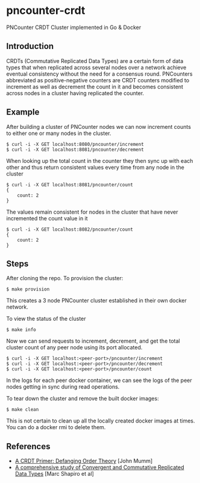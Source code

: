 # pncounter-crdt

PNCounter CRDT Cluster implemented in Go & Docker

## Introduction

CRDTs (Commutative Replicated Data Types) are a certain form of data types that when replicated across several nodes over a network achieve eventual consistency without the need for a consensus round. PNCounters abbreviated as positive-negative counters are CRDT counters modified to increment as well as decrement the count in it and becomes consistent across nodes in a cluster having replicated the counter.

## Example

After building a cluster of PNCounter nodes we can now increment counts to either one or many nodes in the cluster.

```
$ curl -i -X GET localhost:8080/pncounter/increment
$ curl -i -X GET localhost:8081/pncounter/decrement
```

When looking up the total count in the counter they then sync up with each other and thus return consistent values every time from any node in the cluster

```
$ curl -i -X GET localhost:8081/pncounter/count
{
    count: 2
}
```

The values remain consistent for nodes in the cluster that have never incremented the count value in it

```
$ curl -i -X GET localhost:8082/pncounter/count
{
    count: 2
}
```

## Steps

After cloning the repo. To provision the cluster:

```
$ make provision
```

This creates a 3 node PNCounter cluster established in their own docker network.

To view the status of the cluster

```
$ make info
```

Now we can send requests to increment, decrement, and get the total cluster count of any peer node using its port allocated.

```
$ curl -i -X GET localhost:<peer-port>/pncounter/increment
$ curl -i -X GET localhost:<peer-port>/pncounter/decrement
$ curl -i -X GET localhost:<peer-port>/pncounter/count
```

In the logs for each peer docker container, we can see the logs of the peer nodes getting in sync during read operations.

To tear down the cluster and remove the built docker images:

```
$ make clean
```

This is not certain to clean up all the locally created docker images at times. You can do a docker rmi to delete them.

## References

- [A CRDT Primer: Defanging Order Theory](https://www.youtube.com/watch?v=OOlnp2bZVRs) [John Mumm]
- [A comprehensive study of Convergent and Commutative Replicated Data Types](https://hal.inria.fr/inria-00555588/document) [Marc Shapiro et al]

